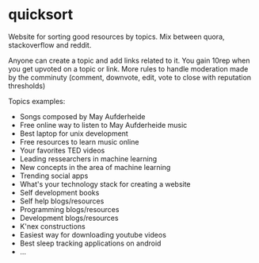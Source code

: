 quicksort
=========

Website for sorting good resources by topics. Mix between quora, stackoverflow and reddit.

Anyone can create a topic and add links related to it. You gain 10rep when you get upvoted on a topic or link. More rules to handle moderation made by the comminuty (comment, downvote, edit, vote to close with reputation thresholds)

Topics examples:

 - Songs composed by May Aufderheide
 - Free online way to listen to May Aufderheide music
 - Best laptop for unix development
 - Free resources to learn music online
 - Your favorites TED videos
 - Leading ressearchers in machine learning
 - New concepts in the area of machine learning
 - Trending social apps
 - What's your technology stack for creating a website
 - Self development books
 - Self help blogs/resources
 - Programming blogs/resources
 - Development blogs/resources
 - K'nex constructions
 - Easiest way for downloading youtube videos
 - Best sleep tracking applications on android
 - ...

